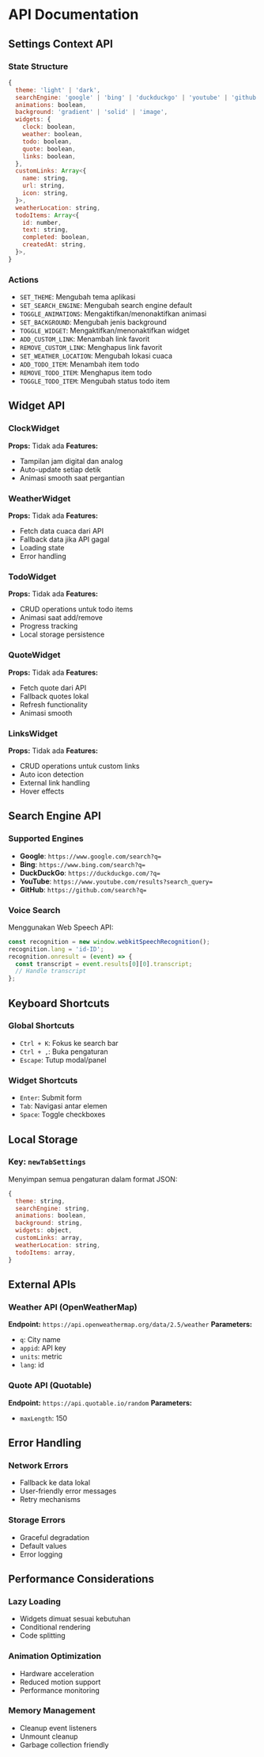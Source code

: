 # API Documentation

## Settings Context API

### State Structure
```javascript
{
  theme: 'light' | 'dark',
  searchEngine: 'google' | 'bing' | 'duckduckgo' | 'youtube' | 'github',
  animations: boolean,
  background: 'gradient' | 'solid' | 'image',
  widgets: {
    clock: boolean,
    weather: boolean,
    todo: boolean,
    quote: boolean,
    links: boolean,
  },
  customLinks: Array<{
    name: string,
    url: string,
    icon: string,
  }>,
  weatherLocation: string,
  todoItems: Array<{
    id: number,
    text: string,
    completed: boolean,
    createdAt: string,
  }>,
}
```

### Actions
- `SET_THEME`: Mengubah tema aplikasi
- `SET_SEARCH_ENGINE`: Mengubah search engine default
- `TOGGLE_ANIMATIONS`: Mengaktifkan/menonaktifkan animasi
- `SET_BACKGROUND`: Mengubah jenis background
- `TOGGLE_WIDGET`: Mengaktifkan/menonaktifkan widget
- `ADD_CUSTOM_LINK`: Menambah link favorit
- `REMOVE_CUSTOM_LINK`: Menghapus link favorit
- `SET_WEATHER_LOCATION`: Mengubah lokasi cuaca
- `ADD_TODO_ITEM`: Menambah item todo
- `REMOVE_TODO_ITEM`: Menghapus item todo
- `TOGGLE_TODO_ITEM`: Mengubah status todo item

## Widget API

### ClockWidget
**Props:** Tidak ada
**Features:**
- Tampilan jam digital dan analog
- Auto-update setiap detik
- Animasi smooth saat pergantian

### WeatherWidget
**Props:** Tidak ada
**Features:**
- Fetch data cuaca dari API
- Fallback data jika API gagal
- Loading state
- Error handling

### TodoWidget
**Props:** Tidak ada
**Features:**
- CRUD operations untuk todo items
- Animasi saat add/remove
- Progress tracking
- Local storage persistence

### QuoteWidget
**Props:** Tidak ada
**Features:**
- Fetch quote dari API
- Fallback quotes lokal
- Refresh functionality
- Animasi smooth

### LinksWidget
**Props:** Tidak ada
**Features:**
- CRUD operations untuk custom links
- Auto icon detection
- External link handling
- Hover effects

## Search Engine API

### Supported Engines
- **Google**: `https://www.google.com/search?q=`
- **Bing**: `https://www.bing.com/search?q=`
- **DuckDuckGo**: `https://duckduckgo.com/?q=`
- **YouTube**: `https://www.youtube.com/results?search_query=`
- **GitHub**: `https://github.com/search?q=`

### Voice Search
Menggunakan Web Speech API:
```javascript
const recognition = new window.webkitSpeechRecognition();
recognition.lang = 'id-ID';
recognition.onresult = (event) => {
  const transcript = event.results[0][0].transcript;
  // Handle transcript
};
```

## Keyboard Shortcuts

### Global Shortcuts
- `Ctrl + K`: Fokus ke search bar
- `Ctrl + ,`: Buka pengaturan
- `Escape`: Tutup modal/panel

### Widget Shortcuts
- `Enter`: Submit form
- `Tab`: Navigasi antar elemen
- `Space`: Toggle checkboxes

## Local Storage

### Key: `newTabSettings`
Menyimpan semua pengaturan dalam format JSON:
```javascript
{
  theme: string,
  searchEngine: string,
  animations: boolean,
  background: string,
  widgets: object,
  customLinks: array,
  weatherLocation: string,
  todoItems: array,
}
```

## External APIs

### Weather API (OpenWeatherMap)
**Endpoint:** `https://api.openweathermap.org/data/2.5/weather`
**Parameters:**
- `q`: City name
- `appid`: API key
- `units`: metric
- `lang`: id

### Quote API (Quotable)
**Endpoint:** `https://api.quotable.io/random`
**Parameters:**
- `maxLength`: 150

## Error Handling

### Network Errors
- Fallback ke data lokal
- User-friendly error messages
- Retry mechanisms

### Storage Errors
- Graceful degradation
- Default values
- Error logging

## Performance Considerations

### Lazy Loading
- Widgets dimuat sesuai kebutuhan
- Conditional rendering
- Code splitting

### Animation Optimization
- Hardware acceleration
- Reduced motion support
- Performance monitoring

### Memory Management
- Cleanup event listeners
- Unmount cleanup
- Garbage collection friendly 